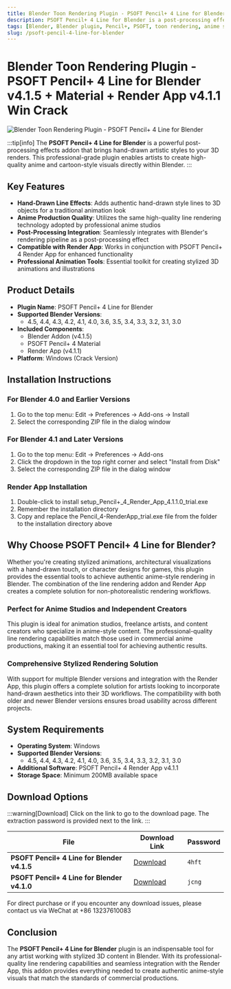 ```yaml
---
title: Blender Toon Rendering Plugin - PSOFT Pencil+ 4 Line for Blender v4.1.5 + Material + Render App v4.1.1 Win Crack
description: PSOFT Pencil+ 4 Line for Blender is a post-processing effects addon that adds hand-drawn style lines to 3D objects. When used together with PSOFT Pencil+ 4 Render App, it enables easy utilization of high-quality lines adopted by many anime productions.
tags: [Blender, Blender plugin, Pencil+, PSOFT, toon rendering, anime style, 3D rendering, hand-drawn lines, cartoon shading, non-photorealistic rendering, NPR, Blender addon]
slug: /psoft-pencil-4-line-for-blender
---
```

<!--Above is frontmatter Part-generate depend on content meet Google Seo, you need to balance automation efficiency with Google’s core ranking factors—especially E-E-A-T (Experience, Expertise, Authoritativeness, Trustworthiness), -->

<!--First Part-This is Title -->
# Blender Toon Rendering Plugin - PSOFT Pencil+ 4 Line for Blender v4.1.5 + Material + Render App v4.1.1 Win Crack

<!--Second Part-This is First Banner -->
![Blender Toon Rendering Plugin - PSOFT Pencil+ 4 Line for Blender](https://www.gfxcamp.com/wp-content/uploads/2024/12/PSOFT-Pencil-4-Line-for-Blender.jpg)

:::tip[info]
The **PSOFT Pencil+ 4 Line for Blender** is a powerful post-processing effects addon that brings hand-drawn artistic styles to your 3D renders. This professional-grade plugin enables artists to create high-quality anime and cartoon-style visuals directly within Blender.
:::

## Key Features

- **Hand-Drawn Line Effects**: Adds authentic hand-drawn style lines to 3D objects for a traditional animation look
- **Anime Production Quality**: Utilizes the same high-quality line rendering technology adopted by professional anime studios
- **Post-Processing Integration**: Seamlessly integrates with Blender's rendering pipeline as a post-processing effect
- **Compatible with Render App**: Works in conjunction with PSOFT Pencil+ 4 Render App for enhanced functionality
- **Professional Animation Tools**: Essential toolkit for creating stylized 3D animations and illustrations

## Product Details

- **Plugin Name**: PSOFT Pencil+ 4 Line for Blender
- **Supported Blender Versions**: 
  - 4.5, 4.4, 4.3, 4.2, 4.1, 4.0, 3.6, 3.5, 3.4, 3.3, 3.2, 3.1, 3.0
- **Included Components**:
  - Blender Addon (v4.1.5)
  - PSOFT Pencil+ 4 Material
  - Render App (v4.1.1)
- **Platform**: Windows (Crack Version)

## Installation Instructions

### For Blender 4.0 and Earlier Versions
1. Go to the top menu: Edit → Preferences → Add-ons → Install
2. Select the corresponding ZIP file in the dialog window

### For Blender 4.1 and Later Versions
1. Go to the top menu: Edit → Preferences → Add-ons
2. Click the dropdown in the top right corner and select "Install from Disk"
3. Select the corresponding ZIP file in the dialog window

### Render App Installation
1. Double-click to install setup_Pencil+_4_Render_App_4.1.1.0_trial.exe
2. Remember the installation directory
3. Copy and replace the Pencil_4-RenderApp_trial.exe file from the folder to the installation directory above

## Why Choose PSOFT Pencil+ 4 Line for Blender?

Whether you're creating stylized animations, architectural visualizations with a hand-drawn touch, or character designs for games, this plugin provides the essential tools to achieve authentic anime-style rendering in Blender. The combination of the line rendering addon and Render App creates a complete solution for non-photorealistic rendering workflows.

### Perfect for Anime Studios and Independent Creators

This plugin is ideal for animation studios, freelance artists, and content creators who specialize in anime-style content. The professional-quality line rendering capabilities match those used in commercial anime productions, making it an essential tool for achieving authentic results.

### Comprehensive Stylized Rendering Solution

With support for multiple Blender versions and integration with the Render App, this plugin offers a complete solution for artists looking to incorporate hand-drawn aesthetics into their 3D workflows. The compatibility with both older and newer Blender versions ensures broad usability across different projects.

## System Requirements

- **Operating System**: Windows
- **Supported Blender Versions**: 
  - 4.5, 4.4, 4.3, 4.2, 4.1, 4.0, 3.6, 3.5, 3.4, 3.3, 3.2, 3.1, 3.0
- **Additional Software**: PSOFT Pencil+ 4 Render App v4.1.1
- **Storage Space**: Minimum 200MB available space

<!-- The Last Part-Download -->
## Download Options

:::warning[Download]
Click on the link to go to the download page. The extraction password is provided next to the link.
:::

| File                       | Download Link                                                              | Password |
| -------------------------- | -------------------------------------------------------------------------- | -------- |
| **PSOFT Pencil+ 4 Line for Blender v4.1.5** | [Download](https://pan.baidu.com/s/11i5V9sdCtAQ1flLfrviNqA?pwd=4hft) | `4hft`   |
| **PSOFT Pencil+ 4 Line for Blender v4.1.0** | [Download](https://pan.baidu.com/s/1QMtvKicUNG9V4XsMlx4hsA?pwd=jcng) | `jcng`   |

For direct purchase or if you encounter any download issues, please contact us via WeChat at +86 13237610083

## Conclusion

The **PSOFT Pencil+ 4 Line for Blender** plugin is an indispensable tool for any artist working with stylized 3D content in Blender. With its professional-quality line rendering capabilities and seamless integration with the Render App, this addon provides everything needed to create authentic anime-style visuals that match the standards of commercial productions.